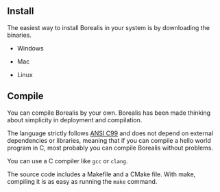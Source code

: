 
## Install

The easiest way to install Borealis in your system is by downloading the binaries.

* Windows

* Mac

* Linux

## Compile

You can compile Borealis by your own. Borealis has been made thinking about simplicity in deployment and compilation.

The language strictly follows [ANSI C99](https://en.wikipedia.org/wiki/ANSI_C) and does not depend on external dependencies or libraries, meaning that if you can compile a hello world program in C, most probably you can compile Borealis without problems.

You can use a C compiler like `gcc` or `clang`.

The source code includes a Makefile and a CMake file. With make, compiling it is as easy as running the `make` command.
